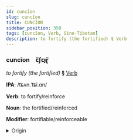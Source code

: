 ```yaml
---
id: cuncîon
slug: cuncîon
title: CUNCÎON
sidebar_position: 350
tags: [cuncîon, Verb, Sino-Tibetan]
description: to fortify (the fortified) § Verb
---
```


### cuncîon&emsp;<span kind="abugida">ꞇ̃ʃꞇɟɽ̃</span>

*to fortify (the fortified)* **§** [Verb](../../tags/Verb)

**IPA**: /t͡ɕʌn.ˈt͡ɕi.ɑn/

**Verb**: to fortify/reinforce

**Noun**: the fortified/reinforced

**Modifier**: fortifiable/reinforceable

<details>
    <summary>Origin</summary>
    Mandarin 增強 zēngqiáng /tsəŋ.tɕʰjaŋ/<br/>
    <em>Sino-Tibetan Language Family</em>
</details>